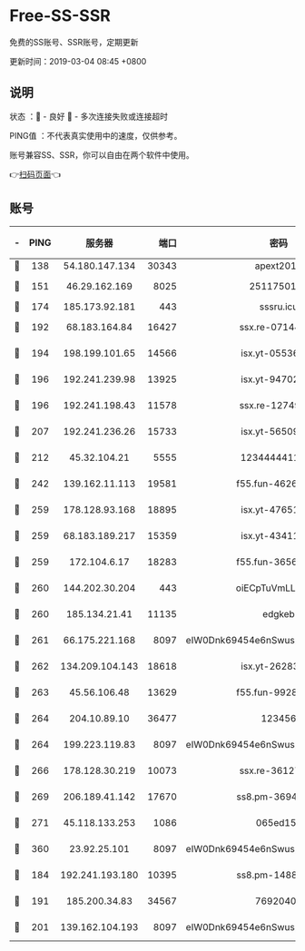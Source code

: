 # Free-SS-SSR

免费的SS账号、SSR账号，定期更新

更新时间：2019-03-04 08:45 +0800

## 说明

状态     ：🙂 - 良好 🙁 - 多次连接失败或连接超时

PING值   ：不代表真实使用中的速度，仅供参考。

账号兼容SS、SSR，你可以自由在两个软件中使用。

👉[扫码页面](https://liesauer.github.io/free-ss-ssr.github.io/)👈

## 账号

|-|PING|服务器|端口|密码|加密方式|区域|
|:----:|:----:|:-----:|-----:|:----:|:----:|:----:|
|🙂|138|54.180.147.134|30343|apext2019|chacha20|KR|
|🙂|151|46.29.162.169|8025|2511750146|aes-256-cfb|RU|
|🙂|174|185.173.92.181|443|sssru.icu|rc4-md5|RU|
|🙂|192|68.183.164.84|16427|ssx.re-07144593|aes-256-cfb|US|
|🙂|194|198.199.101.65|14566|isx.yt-05536769|aes-256-cfb|US|
|🙂|196|192.241.239.98|13925|isx.yt-94702728|aes-256-cfb|US|
|🙂|196|192.241.198.43|11578|ssx.re-12749222|aes-256-cfb|US|
|🙂|207|192.241.236.26|15733|isx.yt-56509000|aes-256-cfb|US|
|🙂|212|45.32.104.21|5555|1234444411111|aes-256-cfb|SG|
|🙂|242|139.162.11.113|19581|f55.fun-46262690|aes-256-cfb|SG|
|🙂|259|178.128.93.168|18895|isx.yt-47651683|aes-256-cfb|SG|
|🙂|259|68.183.189.217|15359|isx.yt-43411617|aes-256-cfb|SG|
|🙂|259|172.104.6.17|18283|f55.fun-36565083|aes-256-cfb|US|
|🙂|260|144.202.30.204|443|oiECpTuVmLLxk4Ts|aes-256-cfb|US|
|🙂|260|185.134.21.41|11135|edgkeb|aes-256-cfb|GB|
|🙂|261|66.175.221.168|8097|eIW0Dnk69454e6nSwuspv9DmS201tQ0D|aes-256-cfb|US|
|🙂|262|134.209.104.143|18618|isx.yt-26283608|aes-256-cfb|SG|
|🙂|263|45.56.106.48|13629|f55.fun-99286814|aes-256-cfb|US|
|🙂|264|204.10.89.10|36477|123456|aes-256-cfb|US|
|🙂|264|199.223.119.83|8097|eIW0Dnk69454e6nSwuspv9DmS201tQ0D|aes-256-cfb|US|
|🙂|266|178.128.30.219|10073|ssx.re-36127052|aes-256-cfb|SG|
|🙂|269|206.189.41.142|17670|ss8.pm-36944551|aes-256-cfb|SG|
|🙂|271|45.118.133.253|1086|065ed15a|aes-256-cfb|SG|
|🙂|360|23.92.25.101|8097|eIW0Dnk69454e6nSwuspv9DmS201tQ0D|aes-256-cfb|US|
|🙂|184|192.241.193.180|10395|ss8.pm-14887083|aes-256-cfb|US|
|🙂|191|185.200.34.83|34567|76920400|aes-256-cfb|US|
|🙁|201|139.162.104.193|8097|eIW0Dnk69454e6nSwuspv9DmS201tQ0D|aes-256-cfb|JP|
